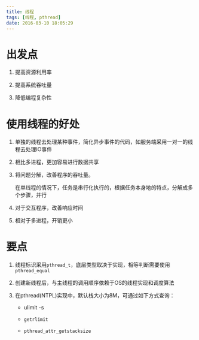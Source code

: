 ```yaml
---
title: 线程
tags: [线程, pthread]
date: 2016-03-10 18:05:29
---
```


# 出发点

1.  提高资源利用率

1.  提高系统吞吐量

1.  降低编程复杂性

# 使用线程的好处

1.  单独的线程去处理某种事件，简化异步事件的代码，如服务端采用一对一的线程去处理IO事件

1.  相比多进程，更加容易进行数据共享

1.  将问题分解，改善程序的吞吐量。

    在单线程的情况下，任务是串行化执行的，根据任务本身地的特点，分解成多个步骤，并行

1.  对于交互程序，改善响应时间

1.  相对于多进程，开销更小

# 要点

1.  线程标识采用`pthread_t`，底层类型取决于实现，相等判断需要使用`pthread_equal`

1.  创建新线程后，与主线程的调用顺序依赖于OS的线程实现和调度算法

1.  在pthread(NTPL)实现中，默认栈大小为8M，可通过如下方式查询：

    -   ulimit -s

    -   `getrlimit`

    -   `pthread_attr_getstacksize`
